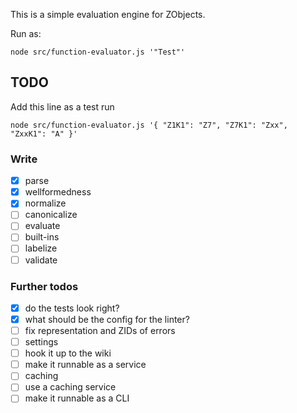 This is a simple evaluation engine for ZObjects.

Run as:

```
node src/function-evaluator.js '"Test"'
```

## TODO
Add this line as a test run

```
node src/function-evaluator.js '{ "Z1K1": "Z7", "Z7K1": "Zxx", "ZxxK1": "A" }'
```

### Write
- [x] parse
- [x] wellformedness
- [x] normalize
- [ ] canonicalize
- [ ] evaluate
- [ ] built-ins
- [ ] labelize
- [ ] validate

### Further todos
- [x] do the tests look right?
- [x] what should be the config for the linter?
- [ ] fix representation and ZIDs of errors
- [ ] settings
- [ ] hook it up to the wiki
- [ ] make it runnable as a service
- [ ] caching
- [ ] use a caching service
- [ ] make it runnable as a CLI
